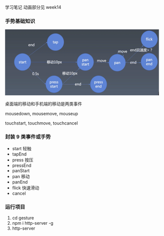 学习笔记
动画部分见 week14

### 手势基础知识

![](./手势.png)

桌面端的移动和手机端的移动是两类事件

mousedown,
mousemove,
mouseup

touchstart,
touchmove,
touchcancel

### 封装 9 类事件或手势

- start 轻触
- tapEnd
- press 按压
- pressEnd
- panStart
- pan 移动
- panEnd
- flick 快速滑动
- cancel

### 运行项目

1. cd gesture
2. npm i http-server -g
3. http-server
